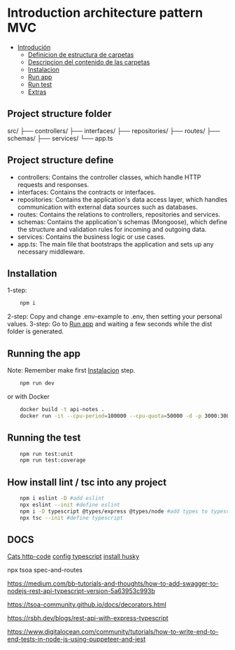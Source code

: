 # Introduction architecture pattern MVC

- [Introdución](#introduction-architecture-pattern-MVC)
  - [Definicion de estructura de carpetas](#project-structure-folder)
  - [Descripcion del contenido de las carpetas](#project-structure-define)
  - [Instalacion](#installation)
  - [Run app](#running-the-app)
  - [Run test](#test)
  - [Extras](#how-install-lint-/-tsc-into-any-project)

## Project structure folder
src/
├── controllers/
├── interfaces/
├── repositories/
├── routes/
├── schemas/
├── services/
└── app.ts

## Project structure define 
* controllers: Contains the controller classes, which handle HTTP requests and responses.
* interfaces: Contains the contracts or interfaces.
* repositories: Contains the application's data access layer, which handles communication with external data sources such as databases.
* routes: Contains the relations to controllers, repositories and services.
* schemas: Contains the application's schemas (Mongoose), which define the structure and validation rules for incoming and outgoing data.
* services: Contains the business logic or use cases.
* app.ts: The main file that bootstraps the application and sets up any necessary middleware.

## Installation
1-step: 
```bash
    npm i 
```
2-step: Copy and change .env-example to .env, then setting your personal values.
3-step: Go to [Run app](#running-the-app) and waiting a few seconds while the dist folder is generated.

## Running the app
Note: Remember make first [Instalacion](#installation) step. 

```bash
    npm run dev
```
or with Docker

```bash
    docker build -t api-notes .
    docker run -it --cpu-period=100000 --cpu-quota=50000 -d -p 3000:3000 --name api-notes --env-file ./.env api-notes
```

## Running the test
```bash
    npm run test:unit
    npm run test:coverage
```

## How install lint / tsc into any project
```bash
    npm i eslint -D #add eslint
    npx eslint --init #define eslint
    npm i -D typescript @types/express @types/node #add types to typescript 
    npx tsc --init #define typescript 
```
## DOCS
[Cats http-code](https://http.cat/)
[config typescript](https://www.typescriptlang.org/tsconfig#module)
[install husky](https://twitter.com/midudev/status/1555552823017934849/photo/1)

npx tsoa spec-and-routes


https://medium.com/bb-tutorials-and-thoughts/how-to-add-swagger-to-nodejs-rest-api-typescript-version-5a63953c993b

https://tsoa-community.github.io/docs/decorators.html

https://rsbh.dev/blogs/rest-api-with-express-typescript

https://www.digitalocean.com/community/tutorials/how-to-write-end-to-end-tests-in-node-js-using-puppeteer-and-jest